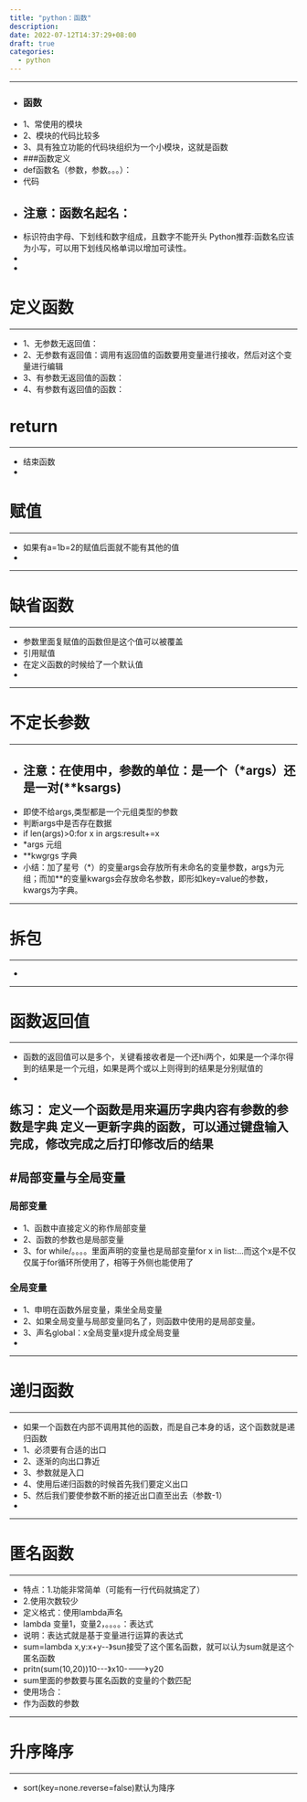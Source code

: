 ```yaml
---
title: "python：函数"
description: 
date: 2022-07-12T14:37:29+08:00
draft: true
categories:
  - python
---
```




---
- ### 函数
- 1、常使用的模块
- 2、模块的代码比较多
- 3、具有独立功能的代码块组织为一个小模块，这就是函数
- ###函数定义
- def函数名（参数，参数。。。）：
-    代码
- ## 注意：函数名起名：
- 标识符由字母、下划线和数字组成，且数字不能开头
Python推荐:函数名应该为小写，可以用下划线风格单词以增加可读性。
-
-
# 定义函数
---

- 1、无参数无返回值：
- 2、无参数有返回值：调用有返回值的函数要用变量进行接收，然后对这个变量进行编辑
- 3、有参数无返回值的函数：
- 4、有参数有返回值的函数：
# return

---
- 结束函数
- 

# 赋值
---
- 如果有a=1b=2的赋值后面就不能有其他的值
- 

---
# 缺省函数
---
-  参数里面复赋值的函数但是这个值可以被覆盖
-  引用赋值
-  在定义函数的时候给了一个默认值
-  


---
 # 不定长参数
---
- ## 注意：在使用中，参数的单位：是一个（*args）还是一对(**ksargs)
- 即使不给args,类型都是一个元组类型的参数
- 判断args中是否存在数据
- if len(args)>0:for x in args:result+=x
- *args 元组
- **kwgrgs  字典
- 小结：加了星号（*）的变量args会存放所有未命名的变量参数，args为元组；而加**的变量kwargs会存放命名参数，即形如key=value的参数， kwargs为字典。


---
# 拆包
---
- 



---
# 函数返回值
---
- 函数的返回值可以是多个，关键看接收者是一个还hi两个，如果是一个泽尔得到的结果是一个元组，如果是两个或以上则得到的结果是分别赋值的
- 



练习：
  定义一个函数是用来遍历字典内容有参数的参数是字典
  定义一更新字典的函数，可以通过键盘输入完成，修改完成之后打印修改后的结果
---
#局部变量与全局变量
---
### 局部变量
- 1、函数中直接定义的称作局部变量
- 2、函数的参数也是局部变量
- 3、for while/。。。。里面声明的变量也是局部变量for x in list:...而这个x是不仅仅属于for循环所使用了，相等于外侧也能使用了
###  全局变量
- 1、申明在函数外层变量，乘坐全局变量
- 2、如果全局变量与局部变量同名了，则函数中使用的是局部变量。
- 3、声名global：x全局变量x提升成全局变量
- 
---
# 递归函数
---
- 如果一个函数在内部不调用其他的函数，而是自己本身的话，这个函数就是递归函数
- 1、必须要有合适的出口
- 2、逐渐的向出口靠近
- 3、参数就是入口
- 4、使用后递归函数的时候首先我们要定义出口
- 5、然后我们要使参数不断的接近出口直至出去（参数-1）
- 
---
# 匿名函数
---
- 特点：1.功能非常简单（可能有一行代码就搞定了）
- 2.使用次数较少
- 定义格式：使用lambda声名
- lambda 变量1，变量2，。。。。：表达式  
- 说明：表达式就是基于变量进行运算的表达式
- sum=lambda x,y:x+y--》sun接受了这个匿名函数，就可以认为sum就是这个匿名函数
- pritn(sum(10,20))10---》x10---->y20
- sum里面的参数要与匿名函数的变量的个数匹配
- 使用场合：
- 作为函数的参数
---
# 升序降序
---
- sort(key=none.reverse=false)默认为降序